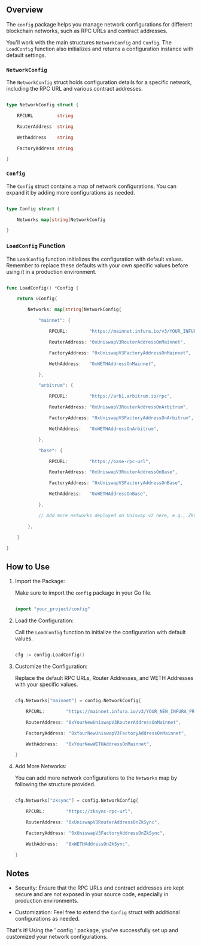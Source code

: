 ## Overview

The `config` package helps you manage network configurations for different blockchain networks, such as RPC URLs and contract addresses.

You'll work with the main structures `NetworkConfig` and `Config`. The `LoadConfig` function also initializes and returns a configuration instance with default settings.

### `NetworkConfig`

The `NetworkConfig` struct holds configuration details for a specific network, including the RPC URL and various contract addresses.

```go

type NetworkConfig struct {

    RPCURL         string

    RouterAddress  string

    WethAddress    string

    FactoryAddress string

}

```

### `Config`

The `Config` struct contains a map of network configurations. You can expand it by adding more configurations as needed.

```go

type Config struct {

    Networks map[string]NetworkConfig

}

```

### `LoadConfig` Function

The `LoadConfig` function initializes the configuration with default values. Remember to replace these defaults with your own specific values before using it in a production environment.

```go

func LoadConfig() *Config {

    return &Config{

        Networks: map[string]NetworkConfig{

            "mainnet": {

                RPCURL:        "https://mainnet.infura.io/v3/YOUR_INFURA_PROJECT_ID",

                RouterAddress: "0xUniswapV3RouterAddressOnMainnet",

                FactoryAddress: "0xUniswapV3FactoryAddressOnMainnet",

                WethAddress:   "0xWETHAddressOnMainnet",

            },

            "arbitrum": {

                RPCURL:        "https://arb1.arbitrum.io/rpc",

                RouterAddress: "0xUniswapV3RouterAddressOnArbitrum",

                FactoryAddress: "0xUniswapV3FactoryAddressOnArbitrum",

                WethAddress:   "0xWETHAddressOnArbitrum",

            },

            "base": {

                RPCURL:        "https://base-rpc-url",

                RouterAddress: "0xUniswapV3RouterAddressOnBase",

                FactoryAddress: "0xUniswapV3FactoryAddressOnBase",

                WethAddress:   "0xWETHAddressOnBase",

            },

            // Add more networks deployed on Uniswap v2 here, e.g., ZkSync

        },

    }

}

```

## How to Use

1. Import the Package:

   Make sure to import the `config` package in your Go file.

   ```go

   import "your_project/config"

   ```

2. Load the Configuration:

   Call the `LoadConfig` function to initialize the configuration with default values.

   ```go

   cfg := config.LoadConfig()

   ```

3. Customize the Configuration:

   Replace the default RPC URLs, Router Addresses, and WETH Addresses with your specific values.

   ```go

   cfg.Networks["mainnet"] = config.NetworkConfig{

       RPCURL:        "https://mainnet.infura.io/v3/YOUR_NEW_INFURA_PROJECT_ID",

       RouterAddress: "0xYourNewUniswapV3RouterAddressOnMainnet",

       FactoryAddress: "0xYourNewUniswapV3FactoryAddressOnMainnet",

       WethAddress:   "0xYourNewWETHAddressOnMainnet",

   }

   ```

4. Add More Networks:

   You can add more network configurations to the `Networks` map by following the structure provided.

   ```go

   cfg.Networks["zksync"] = config.NetworkConfig{

       RPCURL:        "https://zksync-rpc-url",

       RouterAddress: "0xUniswapV3RouterAddressOnZkSync",

       FactoryAddress: "0xUniswapV3FactoryAddressOnZkSync",

       WethAddress:   "0xWETHAddressOnZkSync",

   }

   ```

## Notes

- Security: Ensure that the RPC URLs and contract addresses are kept secure and are not exposed in your source code, especially in production environments.

- Customization: Feel free to extend the `Config` struct with additional configurations as needed.

That's it! Using the ' config ' package, you've successfully set up and customized your network configurations. 